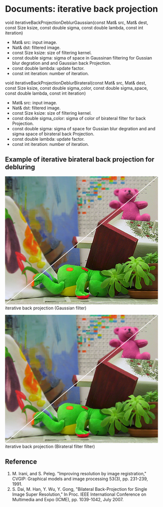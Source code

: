 Documents: iterative back projection
====================================

void iterativeBackProjectionDeblurGaussian(const Mat& src, Mat& dest, const Size ksize, const double sigma, const double lambda, const int iteration)
* Mat& src: input image.  
* Nat& dst: filtered image.  
* const Size ksize: size of filtering kernel.  
* const double sigma: sigma of space in Gaussinan filtering for Gussian blur degration and and Gaussian back Projection.    
* const double lambda: update factor.   
* const int iteration: number of iteration.  

void iterativeBackProjectionDeblurBirateral(const Mat& src, Mat& dest, const Size ksize, const double sigma_color, const double sigma_space, const double lambda, const int iteration)
* Mat& src: input image.  
* Nat& dst: filtered image.  
* const Size ksize: size of filtering kernel.
* const double sigma_color: sigma of color of birateral filter for back Projection.    
* const double sigma: sigma of space for Gussian blur degration and and sigma space of birateral back Projection.    
* const double lambda: update factor.   
* const int iteration: number of iteration.  

Example of iterative birateral back projection for debluring     
------------------------------------------------------------
![ibp](iterativeBackprojection.png "ibp")  
iterative back projection  (Gaussian filter)  

![bibp](ibpBirateral.png "bibp")  
iterative back projection  (Birateral filter filter)  

Reference
---------
1. M. Irani, and S. Peleg. "Improving resolution by image registration," CVGIP: Graphical models and image processing 53(3), pp. 231-239, 1991.  
2. S. Dai, M. Han, Y. Wu, Y. Gong, "Bilateral Back-Projection for Single Image Super Resolution," In Proc. IEEE International Conference on Multimedia and Expo (ICME), pp. 1039-1042, July 2007.  
